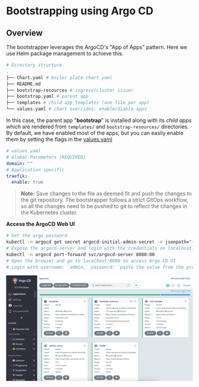 # Bootstrapping using Argo CD

## Overview

The bootstrapper leverages the ArgoCD's "App of Apps" pattern. Here we use Helm package management to achieve this.

```bash
# Directory structure
.
├── Chart.yaml # boiler plate chart.yaml
├── README.md 
├── bootstrap-resources # ingress/cluster issuer
├── bootstrap.yaml # parent app 
├── templates # child app templates (one file per app)
└── values.yaml # chart overrides: enable/diable apps
```

In this case, the parent app "**bootstrap**" is installed along with its *child apps* which are rendered from `templates/` and `bootstrap-resources/` directories.
By default, we have enabled most of the apps, but you can easily enable them by setting the flags in the [values.yaml](./values.yaml)

```yaml
# values.yaml
# Global Parameters (REQUIRED)
domain: ""
# Application specific
traefik:
  enable: true
```

> **Note:** Save changes to the file as deemed fit and push the changes to the git repository. The bootstrapper follows a strict GitOps workflow, so all the changes need to be pushed to git to reflect the changes in the Kubernetes cluster.

**Access the ArgoCD Web UI**

```bash
# Get the argo password
kubectl -n argocd get secret argocd-initial-admin-secret -o jsonpath="{.data.password}" | base64 -d; echo
# Expose the argocd-server and login with the credentials on localhost:8080
kubectl -n argocd port-forward svc/argocd-server 8080:80
# Open the browser and go to localhost:8080 to access Argo CD UI
# Login with username: `admin,` password: `paste the value from the previous step.`
```

![argocd-ui](../docs/assets/argocd-ui.png)
